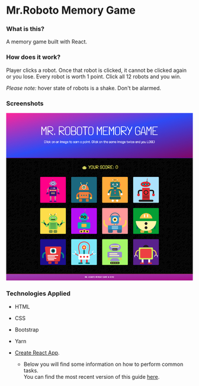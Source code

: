 # Mr.Roboto Memory Game

### What is this?

A memory game built with React.

### How does it work?

Player clicks a robot. Once that robot is clicked, it cannot be clicked again or you lose. Every robot is worth 1 point. Click all 12 robots and you win.

_Please note:_ hover state of robots is a shake. Don't be alarmed.

### Screenshots

![Game Home](src/images/roboto_main.jpg)

### Technologies Applied

* HTML
* CSS
* Bootstrap
* Yarn
* [Create React App](https://github.com/facebookincubator/create-react-app).

    * Below you will find some information on how to perform common tasks.<br>You can find the most recent version of this guide [here](https://github.com/facebookincubator/create-react-app/blob/master/packages/react-scripts/template/README.md).

